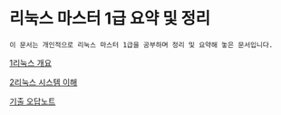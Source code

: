 
# 리눅스 마스터 1급 요약 및 정리

    이 문서는 개인적으로 리눅스 마스터 1급을 공부하며 정리 및 요약해 놓은 문서입니다.
    
[1리눅스 개요](./01리눅스개요)

[2리눅스 시스템 이해](./02리눅스시스템이해)


[기출 오답노트](./기출오답노트)